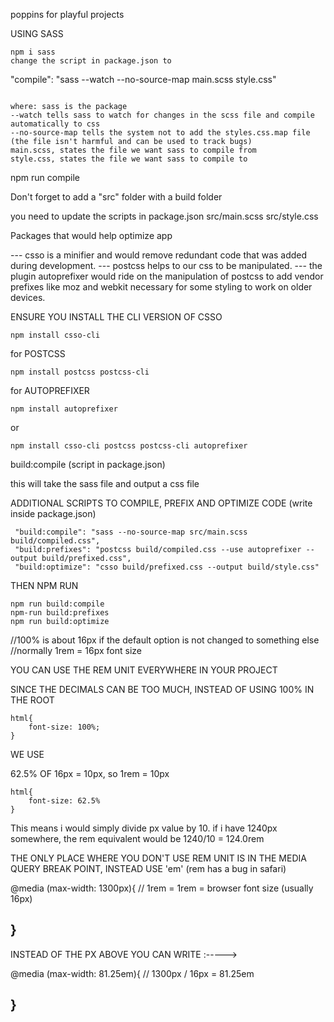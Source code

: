 poppins for playful projects

USING SASS

```
npm i sass
change the script in package.json to 

```
"compile": "sass --watch --no-source-map main.scss style.css"

```

where: sass is the package
--watch tells sass to watch for changes in the scss file and compile 
automatically to css
--no-source-map tells the system not to add the styles.css.map file (the file isn't harmful and can be used to track bugs)
main.scss, states the file we want sass to compile from
style.css, states the file we want sass to compile to

```

npm run compile 

Don't forget to add a "src" folder
with a
build folder

you need to update the scripts in package.json
src/main.scss               src/style.css

Packages that would help optimize app

--- csso is a minifier and would remove redundant code that was added during development. 
--- postcss helps to our css to be manipulated. 
--- the plugin autoprefixer would ride on the manipulation of postcss to add vendor prefixes like moz and webkit necessary for some styling to work on older devices.

ENSURE YOU INSTALL THE CLI VERSION OF CSSO

```
npm install csso-cli

```
for POSTCSS

```
npm install postcss postcss-cli

```
for AUTOPREFIXER

```
npm install autoprefixer

```
or

```
npm install csso-cli postcss postcss-cli autoprefixer

```

build:compile (script in package.json)

this will take the sass file and output a css file

ADDITIONAL SCRIPTS TO COMPILE, PREFIX AND OPTIMIZE CODE (write inside package.json)

```
 "build:compile": "sass --no-source-map src/main.scss build/compiled.css",
 "build:prefixes": "postcss build/compiled.css --use autoprefixer --output build/prefixed.css",
 "build:optimize": "csso build/prefixed.css --output build/style.css"

```

THEN NPM RUN

```
npm run build:compile
npm-run build:prefixes
npm run build:optimize

```

//100% is about 16px if the default option is not changed to something else
//normally 1rem = 16px font size

YOU CAN USE THE REM UNIT EVERYWHERE IN YOUR PROJECT


SINCE THE DECIMALS CAN BE TOO MUCH, INSTEAD OF USING 100% IN THE ROOT
```
html{
    font-size: 100%;   
}
```

WE USE

62.5% OF 16px = 10px, so 1rem = 10px

```
html{
    font-size: 62.5%
}

```

This means i would simply divide px value by 10. if i have 1240px somewhere, the rem equivalent would be 1240/10 = 124.0rem


THE ONLY PLACE WHERE YOU DON'T USE REM UNIT IS IN THE MEDIA QUERY BREAK POINT, INSTEAD USE 'em'
(rem has a bug in safari)

@media (max-width: 1300px){ // 1rem = 1rem = browser font size (usually 16px)

}
----------------------------------------
INSTEAD OF THE PX ABOVE YOU CAN WRITE :----->

@media (max-width: 81.25em){  // 1300px / 16px = 81.25em

}
----------------------------------------